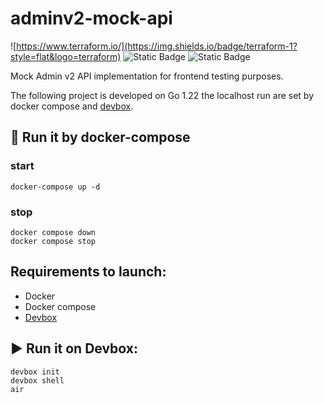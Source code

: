 # adminv2-mock-api
![https://www.terraform.io/](https://img.shields.io/badge/terraform-1?style=flat&logo=terraform)
![Static Badge](https://img.shields.io/badge/Go-1?style=flat&logo=go&labelColor=white)
![Static Badge](https://img.shields.io/badge/docker-1?logo=docker)


Mock Admin v2 API implementation for frontend testing purposes.

The following project is developed on Go 1.22 the localhost run are set by docker compose and [devbox](https://www.jetify.com/devbox/docs/quickstart/).

## 🐋 Run it by docker-compose

### start

```
docker-compose up -d
```
### stop
```
docker compose down
docker compose stop
```
## Requirements to launch:

- Docker
- Docker compose
- [Devbox](https://www.jetify.com/devbox/docs/quickstart/)

## ▶️ Run it on Devbox:

```
devbox init
devbox shell
air
```
